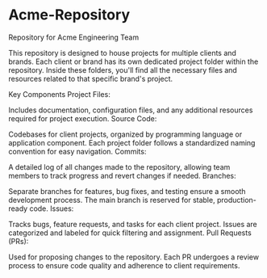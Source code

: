 # Acme-Repository
Repository for Acme Engineering Team

This repository is designed to house projects for multiple clients and brands. Each client or brand has its own dedicated project folder within the repository. Inside these folders, you'll find all the necessary files and resources related to that specific brand's project.

Key Components
Project Files:

Includes documentation, configuration files, and any additional resources required for project execution.
Source Code:

Codebases for client projects, organized by programming language or application component.
Each project folder follows a standardized naming convention for easy navigation.
Commits:

A detailed log of all changes made to the repository, allowing team members to track progress and revert changes if needed.
Branches:

Separate branches for features, bug fixes, and testing ensure a smooth development process.
The main branch is reserved for stable, production-ready code.
Issues:

Tracks bugs, feature requests, and tasks for each client project. Issues are categorized and labeled for quick filtering and assignment.
Pull Requests (PRs):

Used for proposing changes to the repository. Each PR undergoes a review process to ensure code quality and adherence to client requirements.

